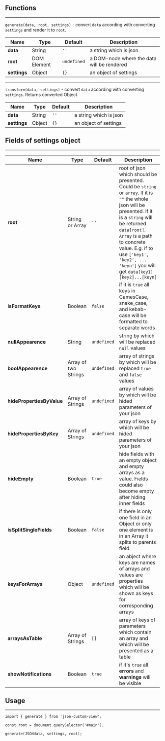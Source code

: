 ## Functions

---

`generate(data, root, settings)` - convert `data` according with converting `settings` and render it to `root`.

| **Name**     | **Type**    | **Default** | **Description**                            |
| ------------ | ----------- | ----------- | ------------------------------------------ |
| **data**     | String      | `''`        | a string which is json                     |
| **root**     | DOM Element | `undefined` | a DOM-node where the data will be rendered |
| **settings** | Object      | `{}`        | an object of settings                      |

---

`transform(data, settings)` - convert `data` according with converting `settings`. Returns converted Object.

| **Name**     | **Type** | **Default** | **Description**        |
| ------------ | -------- | ----------- | ---------------------- |
| **data**     | String   | `''`        | a string which is json |
| **settings** | Object   | `{}`        | an object of settings  |

## Fields of settings object

---

| **Name**                  | **Type**             | **Default** | **Description**                                                                                                                                                                                                                                                                                      |
| ------------------------- | -------------------- | ----------- | ---------------------------------------------------------------------------------------------------------------------------------------------------------------------------------------------------------------------------------------------------------------------------------------------------- |
| **root**                  | String or Array      | `''`        | root of json which should be presented. Could be `string` or `array`. If it is `""` the whole json will be presented. If it is a `string` will be returned `data[root]`. `Array` is a path to concrete value. E.g. if to use `['key1', 'key2', ... 'keyn']` you will get `data[key1][key2]...[keyn]` |
| **isFormatKeys**          | Boolean              | `false`     | if it is `true` all keys in CamesCase, snake_case, and kebab-case will be formatted to separate words                                                                                                                                                                                                |
| **nullAppearence**        | String               | `undefined` | string by which will be replaced `null` values                                                                                                                                                                                                                                                       |
| **boolAppearence**        | Array of two Strings | `undefined` | array of strings by which will be replaced `true` and `false` values                                                                                                                                                                                                                                 |
| **hidePropertiesByValue** | Array of Strings     | `undefined` | array of values by which will be hided parameters of your json                                                                                                                                                                                                                                       |
| **hidePropertiesByKey**   | Array of Strings     | `undefined` | array of keys by which will be hided parameters of your json                                                                                                                                                                                                                                         |
| **hideEmpty**             | Boolean              | `true`      | hide fields with an empty object and empty arrays as a value. Fields could also become empty after hiding inner fields                                                                                                                                                                               |
| **isSplitSingleFields**   | Boolean              | `false`     | if there is only one field in an Object or only one element is in an Array it splits to parents field                                                                                                                                                                                                |
| **keysForArrays**         | Object               | `undefined` | an abject where keys are names of arrays and values are properties which will be shown as keys for corresponding arrays                                                                                                                                                                              |
| **arraysAsTable**         | Array of Strings     | `[]`        | array of keys of parameters which contain an array and which will be presented as a table                                                                                                                                                                                                            |
| **showNotifications**     | Boolean              | `true`      | if it's `true` all **errors** and **warnings** will be visible                                                                                                                                                                                                                                       |

## Usage

---

```
import { generate } from 'json-custom-view';

const root = document.querySelector('#main');

generate(JSONdata, settings, root);
```
